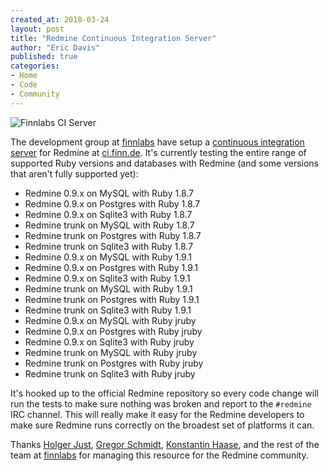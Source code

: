```yaml
---
created_at: 2010-03-24
layout: post
title: "Redmine Continuous Integration Server"
author: "Eric Davis"
published: true
categories:
- Home
- Code
- Community
---
```


![Finnlabs CI Server](/assets/2010/3/finnlabs-ci.png)

The development group at [finnlabs][] have setup a [continuous integration server][] for Redmine at [ci.finn.de][].  It's currently testing the entire range of supported Ruby versions and databases with Redmine (and some versions that aren't fully supported yet):

* Redmine 0.9.x on MySQL with Ruby 1.8.7
* Redmine 0.9.x on Postgres with Ruby 1.8.7
* Redmine 0.9.x on Sqlite3 with Ruby 1.8.7
* Redmine trunk on MySQL with Ruby 1.8.7
* Redmine trunk on Postgres with Ruby 1.8.7
* Redmine trunk on Sqlite3 with Ruby 1.8.7
* Redmine 0.9.x on MySQL with Ruby 1.9.1
* Redmine 0.9.x on Postgres with Ruby 1.9.1
* Redmine 0.9.x on Sqlite3 with Ruby 1.9.1
* Redmine trunk on MySQL with Ruby 1.9.1
* Redmine trunk on Postgres with Ruby 1.9.1
* Redmine trunk on Sqlite3 with Ruby 1.9.1
* Redmine 0.9.x on MySQL with Ruby jruby
* Redmine 0.9.x on Postgres with Ruby jruby
* Redmine 0.9.x on Sqlite3 with Ruby jruby
* Redmine trunk on MySQL with Ruby jruby
* Redmine trunk on Postgres with Ruby jruby
* Redmine trunk on Sqlite3 with Ruby jruby


It's hooked up to the official Redmine repository so every code change will run the tests to make sure nothing was broken and report to the `#redmine` IRC channel.  This will really make it easy for the Redmine developers to make sure Redmine runs correctly on the broadest set of platforms it can.

Thanks [Holger Just][], [Gregor Schmidt][], [Konstantin Haase][], and the rest of the team at [finnlabs][] for managing this resource for the Redmine community.


[finnlabs]: http://finn.de
[continuous integration server]: http://en.wikipedia.org/wiki/Continuous_integration
[ci.finn.de]: http://ci.finn.de
[Holger Just]: http://twitter.com/meineerde
[Gregor Schmidt]: http://twitter.com/schmidtwisser
[Konstantin Haase]: http://twitter.com/konstantinhaase
